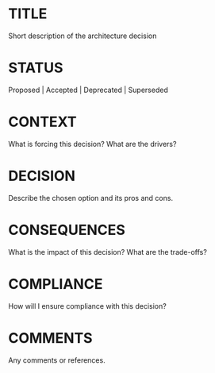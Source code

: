 # TITLE
Short description of the architecture decision

# STATUS
Proposed | Accepted | Deprecated | Superseded
# CONTEXT
What is forcing this decision? What are the drivers?
# DECISION
Describe the chosen option and its pros and cons.
# CONSEQUENCES
What is the impact of this decision? What are the trade-offs?
# COMPLIANCE
How will I ensure compliance with this decision?

# COMMENTS
Any comments or references.